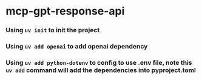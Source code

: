 # mcp-gpt-response-api

### Using ```uv init``` to init the project

### Using ```uv add openai``` to add openai dependency

### Using ```uv add python-dotenv``` to config to use .env file, note this ```uv add``` command will add the dependencies into pyproject.toml